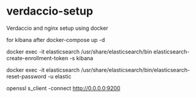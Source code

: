 # verdaccio-setup
Verdaccio and nginx setup using docker 


for kibana 
after docker-compose up -d


docker exec -it elasticsearch /usr/share/elasticsearch/bin elasticsearch-create-enrollment-token -s kibana

docker exec -it elasticsearch /usr/share/elasticsearch/bin/elasticsearch-reset-password -u elastic

openssl s_client -connect http://0.0.0.0:9200